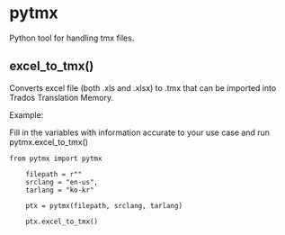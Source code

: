 # pytmx
Python tool for handling tmx files.

excel_to_tmx()
--------------
Converts excel file (both .xls and .xlsx) to .tmx that can be imported into Trados Translation Memory.


Example:

Fill in the variables with information accurate to your use case and run pytmx.excel_to_tmx()

    from pytmx import pytmx

        filepath = r""
        srclang = "en-us",
        tarlang = "ko-kr"

        ptx = pytmx(filepath, srclang, tarlang)

        ptx.excel_to_tmx()

